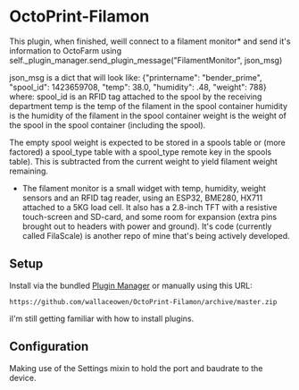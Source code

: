 # OctoPrint-Filamon

This plugin, when finished, weill connect to a filament monitor* and send it's information to OctoFarm using self._plugin_manager.send_plugin_message("FilamentMonitor", json_msg)

json_msg is a dict that will look like: {"printername": "bender_prime", "spool_id": 1423659708, "temp": 38.0, "humidity": .48, "weight": 788}
where:
   spool_id is an RFID tag attached to the spool by the receiving department
   temp is the temp of the filament in the spool container
   humidity is the humidity of the filament in the spool container
   weight is the weight of the spool in the spool container (including the spool).

The empty spool weight is expected to be stored in a spools table or (more factored) a spool_type table with a spool_type remote key in the spools table).  This is subtracted from the current weight to yield filament weight remaining.

* The filament monitor is a small widget with temp, humidity, weight sensors and an RFID tag reader, using an ESP32, BME280, HX711 attached to a 5KG load cell.  It also has a 2.8-inch TFT with a resistive touch-screen and SD-card, and some room for expansion (extra pins brought out to headers with power and ground).  It's code (currently called FilaScale) is another repo of mine that's being actively developed.


## Setup

Install via the bundled [Plugin Manager](https://docs.octoprint.org/en/master/bundledplugins/pluginmanager.html)
or manually using this URL:

    https://github.com/wallaceowen/OctoPrint-Filamon/archive/master.zip

iI'm still getting familiar with how to install plugins.


## Configuration

Making use of the Settings mixin to hold the port and baudrate to the device.
